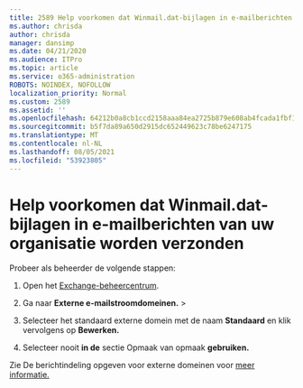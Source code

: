 ```yaml
---
title: 2589 Help voorkomen dat Winmail.dat-bijlagen in e-mailberichten van uw organisatie worden verzonden
ms.author: chrisda
author: chrisda
manager: dansimp
ms.date: 04/21/2020
ms.audience: ITPro
ms.topic: article
ms.service: o365-administration
ROBOTS: NOINDEX, NOFOLLOW
localization_priority: Normal
ms.custom: 2589
ms.assetid: ''
ms.openlocfilehash: 64212b0a8cb1ccd2158aaa84ea2725b879e608ab4fcada1fbf1032e896be12c2
ms.sourcegitcommit: b5f7da89a650d2915dc652449623c78be6247175
ms.translationtype: MT
ms.contentlocale: nl-NL
ms.lasthandoff: 08/05/2021
ms.locfileid: "53923805"
---
```

# <a name="help-prevent-winmaildat-attachments-in-email-messages-from-your-organization"></a>Help voorkomen dat Winmail.dat-bijlagen in e-mailberichten van uw organisatie worden verzonden

Probeer als beheerder de volgende stappen:

1. Open het [Exchange-beheercentrum](https://outlook.office365.com/ecp/).

2. Ga naar **Externe e-mailstroomdomeinen.**  >  

3. Selecteer het standaard externe domein met de naam **Standaard** en klik vervolgens op **Bewerken.**

4. Selecteer nooit **in de** sectie Opmaak van opmaak **gebruiken.**

Zie De berichtindeling opgeven voor externe domeinen voor [meer informatie.](https://docs.microsoft.com/Exchange/mail-flow-best-practices/remote-domains/remote-domains#specifying-message-format)
